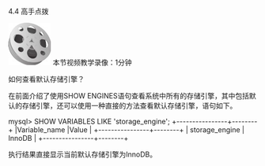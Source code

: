 ### 
  4.4 高手点拨


<img class="my_markdown" class="h-pic" src="../images/Figure-0101-130.jpg" style="width:86px;  height: 86px; "/> 本节视频教学录像：1分钟

如何查看默认存储引擎？

在前面介绍了使用SHOW ENGINES语句查看系统中所有的存储引擎，其中包括默认的存储引擎，还可以使用一种直接的方法查看默认存储引擎，语句如下。

&#13;
    mysql> SHOW VARIABLES LIKE 'storage_engine';&#13;
    +----------------+--------+&#13;
    |Variable_name |Value |&#13;
    +----------------+--------+&#13;
    | storage_engine | InnoDB |&#13;
    +----------------+--------+&#13;

执行结果直接显示当前默认存储引擎为InnoDB。

